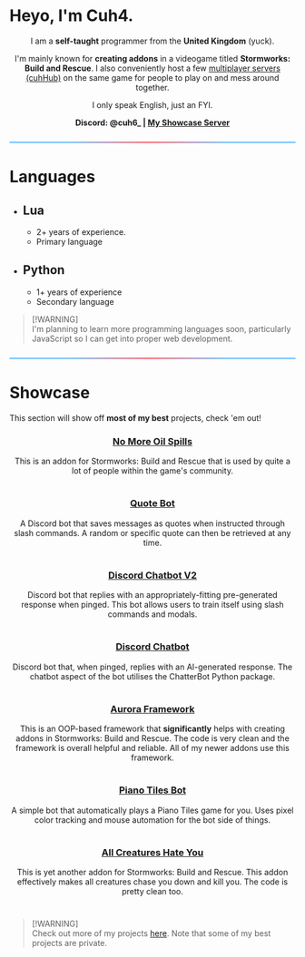 # Heyo, I'm Cuh4.
<p align="center">
    I am a <b>self-taught</b> programmer from the <b>United Kingdom</b> (yuck).
</p>

<p align="center">
    I'm mainly known for <b>creating addons</b> in a videogame titled <b>Stormworks: Build and Rescue</b>. I also conveniently host a few <a href="https://dsc.gg/cuhhubsw">multiplayer servers (cuhHub)</a> on the same game for people to play on and mess around together.
</p>

<p align="center">
    I only speak English, just an FYI.
</p>

<b>
    <p align="center">
        Discord: @cuh6_ | <a href="https://discord.gg/CymKaDE2pj">My Showcase Server</a>
    </p>
</b>

<p align="center">
    <img src = "resources/separator.png">
</p>

# Languages
- ## Lua
    - 2+ years of experience.
    - Primary language
- ## Python
    - 1+ years of experience
    - Secondary language

> [!WARNING]\
> I'm planning to learn more programming languages soon, particularly JavaScript so I can get into proper web development.

<p align="center">
    <img src = "resources/separator.png">
</p>

# Showcase
This section will show off **most of my best** projects, check 'em out!

<h3>
    <p align="center">
        <a href="https://github.com/Cuh4/NoMoreOilSpills">No More Oil Spills</a>
    </p>
</h3>

<p align="center">
    This is an addon for Stormworks: Build and Rescue that is used by quite a lot of people within the game's community.
</p>

#

<h3>
    <p align="center">
        <a href="https://github.com/Cuh4/QuoteBot">Quote Bot</a>
    </p>
</h3>

<p align="center">
    A Discord bot that saves messages as quotes when instructed through slash commands. A random or specific quote can then be retrieved at any time.
</p>

#

<h3>
    <p align="center">
        <a href="https://github.com/Cuh4/DiscordChatbotV2">Discord Chatbot V2</a>
    </p>
</h3>

<p align="center">
    Discord bot that replies with an appropriately-fitting pre-generated response when pinged. This bot allows users to train itself using slash commands and modals.
</p>

#

<h3>
    <p align="center">
        <a href="https://github.com/Cuh4/DiscordChatbot">Discord Chatbot</a>
    </p>
</h3>

<p align="center">
    Discord bot that, when pinged, replies with an AI-generated response. The chatbot aspect of the bot utilises the ChatterBot Python package.
</p>

#

<h3>
    <p align="center">
        <a href="https://github.com/Cuh4/AuroraFramework">Aurora Framework</a>
    </p>
</h3>

<p align="center">
    This is an OOP-based framework that <b>significantly</b> helps with creating addons in Stormworks: Build and Rescue. The code is very clean and the framework is overall helpful and reliable. All of my newer addons use this framework.
</p>

#

<h3>
    <p align="center">
        <a href="https://github.com/Cuh4/PianoTilesBot">Piano Tiles Bot</a>
    </p>
</h3>

<p align="center">
    A simple bot that automatically plays a Piano Tiles game for you. Uses pixel color tracking and mouse automation for the bot side of things.
</p>

#

<h3>
    <p align="center">
        <a href="https://github.com/Cuh4/AllCreaturesHateYou">All Creatures Hate You</a>
    </p>
</h1>

<p align="center">
    This is yet another addon for Stormworks: Build and Rescue. This addon effectively makes all creatures chase you down and kill you. The code is pretty clean too.
</p>

#

> [!WARNING]\
> Check out more of my projects [here](https://github.com/Cuh4?tab=repositories). Note that some of my best projects are private.
